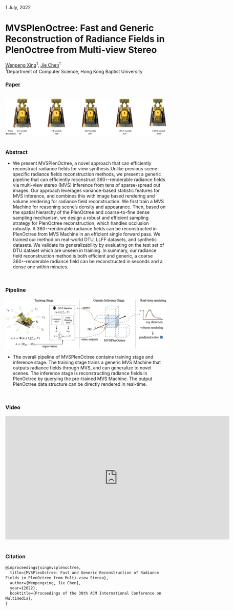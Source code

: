 1 July, 2022

# MVSPlenOctree: Fast and Generic Reconstruction of Radiance Fields in PlenOctree from Multi-view Stereo
 [Wenpeng Xing](https://Derry-Xing.github.io/)<sup>1</sup>,
 [Jie Chen](https://jchenhkg.github.io/)<sup>1</sup> <br>
 <sup>1</sup>Department of Computer Science, Hong Kong Baptist University  

### [Paper]() 

<br>

<div style="text-align: center"><img src="/projects/MVSPlenOctree/web/teaser.png" width="880"/></div>

<br>

### Abstract
* We present MVSPlenOctree, a novel approach that can efficiently reconstruct radiance fields for view synthesis.Unlike previous scene-specific radiance fields reconstruction methods, we present a generic pipeline that can efficiently reconstruct 360◦-renderable radiance fields via multi-view stereo (MVS) inference from tens of sparse-spread out images. Our approach leverages variance-based statistic features for MVS inference, and combines this with image based rendering and volume rendering for radiance field reconstruction. We first train a MVS Machine for reasoning scene’s density and appearance. Then, based on the spatial hierarchy of the PlenOctree and coarse-to-fine dense sampling mechanism, we design a robust and efficient sampling strategy for PlenOctree reconstruction, which handles occlusion robustly. A 360◦-renderable radiance fields can be reconstructed in PlenOctree from MVS Machine in an efficient single forward pass. We trained our method on real-world DTU, LLFF datasets, and synthetic datasets. We validate its generalizability by evaluating on the test set of DTU dataset which are unseen in training. In summary, our radiance field reconstruction method is both efficient and generic, a coarse 360◦-renderable radiance field can be reconstructed in seconds and a dense one within minutes.

<br>

### Pipeline
<div style="text-align: center"><img src="/projects/MVSPlenOctree/web/pipeline.png" width="780"/></div>

* The overall pipeline of MVSPlenOctree contains training stage and inference stage. The training stage trains a generic MVS Machine that outputs radiance fields through MVS, and can generalize to novel scenes. The inference stage is reconstructing radiance fields in PlenOctree by querying the pre-trained MVS Machine. The output PlenOctree data structure can be directly rendered in real-time.

<br>

### Video

<div style="text-align: center">
<iframe width="700" height="385" src="https://www.youtube.com/embed/yUtVphyYwLs" title="YouTube video player" frameborder="0" allow="accelerometer; autoplay; clipboard-write; encrypted-media; gyroscope; picture-in-picture" allowfullscreen></iframe></div>



<br>

### Citation

```
@inproceedings{xingmvsplenoctree,
  title={MVSPlenOctree: Fast and Generic Reconstruction of Radiance Fields in PlenOctree from Multi-view Stereo},
  author={Wenpengxing, Jie Chen},
  year={2022},
  booktitle={Proceedings of the 30th ACM International Conference on Multimedia},
}
```

<div style="text-align: center">
<body width="10" height="10">
<script type='text/javascript' id='clustrmaps' src='//cdn.clustrmaps.com/map_v2.js?cl=140303&w=70&t=n&d=RcKt1V3_wR-r-8eU1oJP38UI1pbIxzDP91mIQUtDo78&co=ffffff'></script>
</body>
</div>


